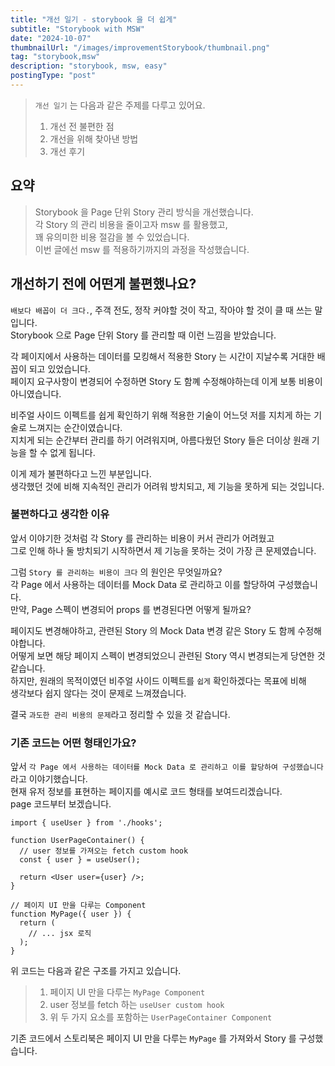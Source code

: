 ```yaml
---
title: "개선 일기 - storybook 을 더 쉽게"
subtitle: "Storybook with MSW"
date: "2024-10-07"
thumbnailUrl: "/images/improvementStorybook/thumbnail.png"
tag: "storybook,msw"
description: "storybook, msw, easy"
postingType: "post"
---
```


> `개선 일기` 는 다음과 같은 주제를 다루고 있어요.
>
> 1. 개선 전 불편한 점
> 2. 개선을 위해 찾아낸 방법
> 3. 개선 후기

## 요약

> Storybook 을 Page 단위 Story 관리 방식을 개선했습니다.<br />
> 각 Story 의 관리 비용을 줄이고자 msw 를 활용했고,<br />
> 꽤 유의미한 비용 절감을 볼 수 있었습니다.<br />
> 이번 글에선 msw 를 적용하기까지의 과정을 작성했습니다.

## 개선하기 전에 어떤게 불편했나요?

`배보다 배꼽이 더 크다.`, 주객 전도, 정작 커야할 것이 작고, 작아야 할 것이 클 때 쓰는 말입니다.<br />
Storybook 으로 Page 단위 Story 를 관리할 때 이런 느낌을 받았습니다.

각 페이지에서 사용하는 데이터를 모킹해서 적용한 Story 는 시간이 지날수록 거대한 배꼽이 되고 있었습니다.<br />
페이지 요구사항이 변경되어 수정하면 Story 도 함꼐 수정해야하는데 이게 보통 비용이 아니였습니다.

비주얼 사이드 이펙트를 쉽게 확인하기 위해 적용한 기술이 어느덧 저를 지치게 하는 기술로 느껴지는 순간이였습니다.<br />
지치게 되는 순간부터 관리를 하기 어려워지며, 아름다웠던 Story 들은 더이상 원래 기능을 할 수 없게 됩니다.

이게 제가 불편하다고 느낀 부분입니다.<br />
생각했던 것에 비해 지속적인 관리가 어려워 방치되고, 제 기능을 못하게 되는 것입니다.

### 불편하다고 생각한 이유

앞서 이야기한 것처럼 각 Story 를 관리하는 비용이 커서 관리가 어려웠고<br />
그로 인해 하나 둘 방치되기 시작하면서 제 기능을 못하는 것이 가장 큰 문제였습니다.

그럼 `Story 를 관리하는 비용이 크다` 의 원인은 무엇일까요?<br />
각 Page 에서 사용하는 데이터를 Mock Data 로 관리하고 이를 할당하여 구성했습니다.<br />
만약, Page 스펙이 변경되어 props 를 변경된다면 어떻게 될까요?

페이지도 변경해야하고, 관련된 Story 의 Mock Data 변경 같은 Story 도 함께 수정해야합니다.<br />
어떻게 보면 해당 페이지 스펙이 변경되었으니 관련된 Story 역시 변경되는게 당연한 것 같습니다.<br />
하지만, 원래의 목적이였던 비주얼 사이드 이펙트를 `쉽게` 확인하겠다는 목표에 비해<br />
생각보다 쉽지 않다는 것이 문제로 느껴졌습니다.

결국 `과도한 관리 비용의 문제`라고 정리할 수 있을 것 같습니다.

### 기존 코드는 어떤 형태인가요?

앞서 `각 Page 에서 사용하는 데이터를 Mock Data 로 관리하고 이를 할당하여 구성했습니다` 라고 이야기했습니다.<br />
현재 유저 정보를 표현하는 페이지를 예시로 코드 형태를 보여드리겠습니다.<br />
page 코드부터 보겠습니다.

```tsx
import { useUser } from './hooks';

function UserPageContainer() {
  // user 정보를 가져오는 fetch custom hook
  const { user } = useUser();

  return <User user={user} />;
}

// 페이지 UI 만을 다루는 Component
function MyPage({ user }) {
  return (
    // ... jsx 로직
  );
}
```

위 코드는 다음과 같은 구조를 가지고 있습니다.

> 1. 페이지 UI 만을 다루는 `MyPage Component`
> 2. user 정보를 fetch 하는 `useUser custom hook`
> 3. 위 두 가지 요소를 포함하는 `UserPageContainer Component`

기존 코드에서 스토리북은 페이지 UI 만을 다루는 `MyPage` 를 가져와서 Story 를 구성했습니다.

```tsx

```
